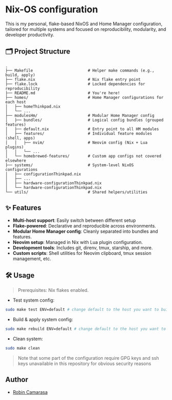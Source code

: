 # Nix-OS configuration

This is my personal, flake-based NixOS and Home Manager configuration, tailored for multiple systems and focused on reproducibility, modularity, and developer productivity.

## 🗂️ Project Structure

```
.
├── Makefile                        # Helper make commands (e.g., build, apply)
├── flake.nix                       # Nix flake entry point
├── flake.lock                      # Locked dependencies for reproducibility
├── README.md                       # You're here!
├── homes/                          # Home Manager configurations for each host
│   ├── homeThinkpad.nix
│   └── ...
├── modulesHm/                      # Modular Home Manager config
│   ├── bundles/                    # Logical config bundles (grouped features)
│   ├── default.nix                 # Entry point to all HM modules
│   ├── features/                   # Individual feature modules (shell, apps)
│   │   ├── nvim/                   # Neovim config (Nix + Lua plugins)
│   │   └── ...
│   └── homebrewed-features/        # Custom app configs not covered elsewhere
├── systems/                        # System-level NixOS configurations
│   ├── configurationThinkpad.nix
│   ├── ...
│   ├── hardware-configurationThinkpad.nix
│   └── hardware-configurationThinkpad.nix
└── utils/                          # Shared helpers/utilities
```

## ✨ Features

- **Multi-host support**: Easily switch between different setup
- **Flake-powered**: Declarative and reproducible across environments.
- **Modular Home Manager config**: Cleanly separated into bundles and features.
- **Neovim setup**: Managed in Nix with Lua plugin configuration.
- **Development tools**: Includes git, direnv, tmux, starship, and more.
- **Custom scripts**: Shell utilities for Neovim clipboard, tmux session management, etc.

## 🛠️ Usage

> Prerequisites: Nix flakes enabled.

- Test system config:

```bash
sudo make test ENV=default # change default to the host you want to build
```

- Build & apply system config:

```bash
sudo make rebuild ENV=default # change default to the host you want to build
```

- Clean system:

```bash
sudo make clean
```

> Note that some part of the configuration require GPG keys and ssh keys unavailable in this repository for obvious security reasons

## Author

- [Robin Camarasa](https://github.com/RobinCamarasa)

